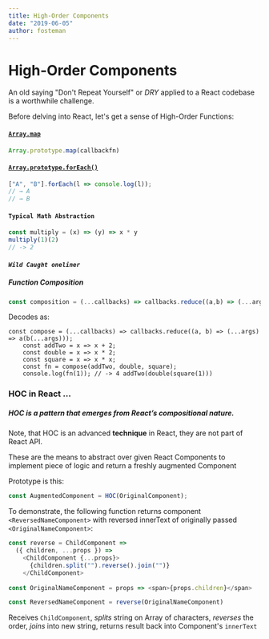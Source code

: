 ```yaml
---
title: High-Order Components
date: "2019-06-05"
author: fosteman
---
```


# High-Order Components

An old saying "Don't Repeat Yourself" or <em>DRY</em> applied to a React codebase is a worthwhile challenge.

Before delving into React,
let's get a sense of High-Order Functions:

#### [`Array.map`](https://developer.mozilla.org/en-US/docs/Web/JavaScript/Reference/Global_Objects/Array/map)
```javascript
Array.prototype.map(callbackfn)
```
#### [`Array​.prototype​.for​Each()`](https://developer.mozilla.org/en-US/docs/Web/JavaScript/Reference/Global_Objects/Array/forEach)
```javascript
["A", "B"].forEach(l => console.log(l));
// → A
// → B
```
#### `Typical Math Abstraction`
```javascript
const multiply = (x) => (y) => x * y
multiply(1)(2) 
// -> 2
```
#### <em>`Wild Caught oneliner`</em>
##### Function Composition
```javascript
const composition = (...callbacks) => callbacks.reduce((a,b) => (...args) => a(b(...args)));
```
Decodes as: 
```
const compose = (...callbacks) => callbacks.reduce((a, b) => (...args) => a(b(...args)));
    const addTwo = x => x + 2;
    const double = x => x * 2;
    const square = x => x * x;
    const fn = compose(addTwo, double, square);
    console.log(fn(1)); // -> 4 addTwo(double(square(1)))
```
### HOC in React ...
##### HOC is a pattern that emerges from React’s compositional nature.
Note, that HOC is an advanced <strong>technique</strong> in React, they are not part of React API. 

These are the means to abstract over given React Components to implement piece of logic and return a freshly augmented Component

Prototype is this:
```javascript
const AugmentedComponent = HOC(OriginalComponent);
```

To demonstrate, the following function returns component `<ReversedNameComponent>` with reversed innerText of originally passed `<OriginalNameComponent>`:
```javascript
const reverse = ChildComponent =>
  ({ children, ...props }) =>
    <ChildComponent {...props}>
      {children.split("").reverse().join("")}
    </ChildComponent>
    
const OriginalNameComponent = props => <span>{props.children}</span>

const ReversedNameComponent = reverse(OriginalNameComponent)

```
Receives `ChildComponent`, <em>splits</em> string on Array of characters, <em>reverses</em> the order, <em>joins</em> into new string, returns result back into Component's `innerText` 

